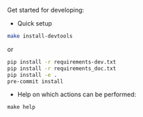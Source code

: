 
Get started for developing:

* Quick setup
```bash
make install-devtools
```
or
```bash
pip install -r requirements-dev.txt
pip install -r requirements_doc.txt
pip install -e .
pre-commit install
```

* Help on which actions can be performed:
```
make help
```

